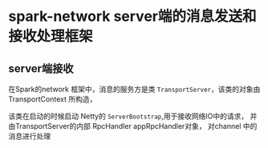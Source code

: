 # spark-network server端的消息发送和接收处理框架

## server端接收
在Spark的network 框架中，消息的服务方是类 `TransportServer`，该类的对象由TransportContext 所构造，

该类在启动的时候启动 Netty的 `ServerBootstrap`,用于接收网络IO中的请求， 并由TransportServer的内部
RpcHandler appRpcHandler对象， 对channel 中的消息进行处理